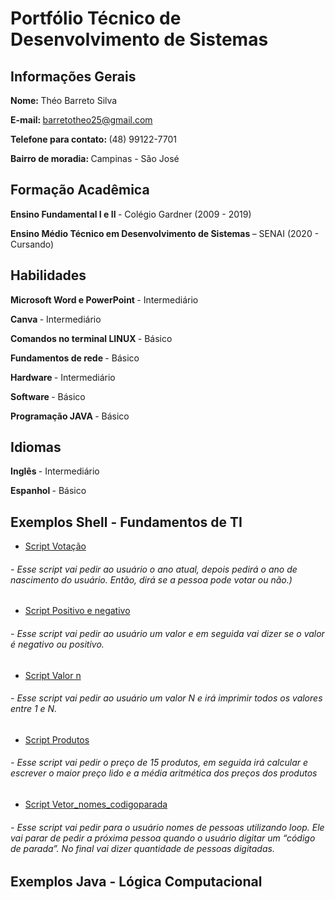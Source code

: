 # Portfólio Técnico de Desenvolvimento de Sistemas
## <b> Informações Gerais </b>
<b> Nome: </b> Théo Barreto Silva 

<b> E-mail: </b> barretotheo25@gmail.com

<b> Telefone para contato: </b> (48) 99122-7701

<b> Bairro de moradia: </b> Campinas - São José

## <b> Formação Acadêmica </b>

<b> Ensino Fundamental I e II </B> - Colégio Gardner (2009 - 2019)

<b> Ensino Médio Técnico em Desenvolvimento de Sistemas </B> – SENAI (2020 - Cursando)

## <b> Habilidades </b>

<B> Microsoft Word e PowerPoint </B> - Intermediário

<B> Canva </B> - Intermediário

<B> Comandos no terminal LINUX </B> - Básico

<B> Fundamentos de rede </B> - Básico

<B> Hardware </B> - Intermediário

<B> Software </B> - Básico

<B> Programação JAVA </B> - Básico

## <b> Idiomas </b>

<b> Inglês </b> - Intermediário

<b> Espanhol </b> - Básico

## <b> Exemplos Shell - Fundamentos de TI </b>

* [Script Votação](Portfolio_2B\Portfolio-Tecnico-2B\FundamentosTI\exemplos\votação.sh)
###### - Esse script vai pedir ao usuário o ano atual, depois pedirá o ano de nascimento do usuário. Então, dirá se a pessoa pode votar ou não.)
* [Script Positivo e negativo](Portfolio_2B\Portfolio-Tecnico-2B\FundamentosTI\exemplos\positivo_negativo.sh)
###### - Esse script vai pedir ao usuário um valor e em seguida vai dizer se o valor é negativo ou positivo.
* [Script Valor n](Portfolio_2B\Portfolio-Tecnico-2B\FundamentosTI\exemplos\valor_n.sh)
###### - Esse script vai pedir ao usuário um valor N e irá imprimir todos os valores entre 1 e N.
* [Script Produtos](Portfolio_2B\Portfolio-Tecnico-2B\FundamentosTI\exemplos\produtos.sh)
###### - Esse script vai pedir o preço de 15 produtos, em seguida irá calcular e escrever o maior preço lido e a média aritmética dos preços dos produtos
* [Script Vetor_nomes_codigoparada](Portfolio_2B\Portfolio-Tecnico-2B\FundamentosTI\exemplos\vetor_nomes_codigoparada.sh)
###### - Esse script vai pedir para o usuário nomes de pessoas utilizando loop. Ele vai parar de pedir a próxima pessoa quando o usuário digitar um “código de parada”. No final vai dizer quantidade de pessoas digitadas.
## <b> Exemplos Java - Lógica Computacional </b>